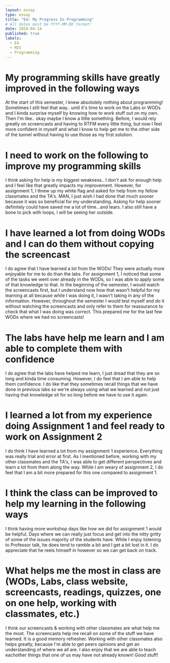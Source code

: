```yaml
---
layout: essay
type: essay
title: "E4: My Progress In Programming"
# All dates must be YYYY-MM-DD format!
date: 2024-04-14
published: true
labels:
  - E4
  - MIS
  - Programming
---
```

<h1>My programming skills have greatly improved in the following ways</h1>
<p>At the start of this semester, I knew absolutely nothing about programming! Sometimes I still feel that way.. until it's time to work on the Labs or WODs and I kinda surprise myself by knowing how to work stuff out on my own. Then I'm like.. okay maybe I know a little something. Before, I would rely greatly on screencasts and having to RTFM every little thing, but now I feel more confident in myself and what I know to help get me to the other side of the tunnel without having to use those as my first solution.</p>
<h1>I need to work on the following to improve my programming skills</h1>
<p>I think asking for help is my biggest weakness.. I don't ask for enough help and I feel like that greatly impacts my improvement. However, for assignment 1, I threw up my white flag and asked for help from my fellow classmates and the TA's. MAN, I just wish I had done that much sooner because it was so beneficial for my understanding. Asking for help sooner definitely could have saved me a lot of time...and tears. I also still have a bone to pick with loops, I will be seeing her outside.</p>
<h1>I have learned a lot from doing WODs and I can do them without copying the screencast</h1>
<p>I do agree that I have learned a lot from the WODs! They were actually more enjoyable for me to do than the labs. For assignment 1, I noticed that some of the tasks we went over already in the WODs, so I was able to apply some of that knowledge to that. In the beginning of the semester, I would watch the screencasts first, but I understand now how that wasn't helpful for my learning at all because while I was doing it, I wasn't taking in any of the information. However, throughout the semester I would test myself and do it without watching the screencasts and only refer to them for reassurance to check that  what I was doing was correct. This prepared me for the last few WODs where we had no screencasts!</p>
<h1>The labs have help me learn and I am able to complete them with confidence</h1>
<p>I do agree that the labs have helped me learn, I just dread that they are so long and kinda time consuming. However, I do feel that I am able to help them confidence. I do like that they sometimes recall things that we have done in previous labs so we're always using what we learned and not just having that knowledge sit for so long before we have to use it again.</p>
<h1>I learned a lot from my experience doing Assignment 1 and feel ready to work on Assignment 2</h1>
<p>I do think I have learned a lot from my assignment 1 experience. Everything was really trial and error at first. As I mentioned before, working with my other classmates and the TA's, I was able to get different perspectives and learn a lot from them along the way. While I am weary of assignment 2, I do feel that I am a bit more prepared for this one compared to assignment 1.</p>
<h1>I think the class can be improved to help my learning in the following ways</h1>
<p> I think having more workshop days like how we did for assignment 1 would be helpful. Days where we can really just focus and get into the nitty gritty of some of the issues majority of the students have. While I enjoy listening to Professor talk, he does tend to ramble a bit and I get a bit lost in it. I do appreciate that he reels himself in however so we can get back on track.</p>
<h1>What helps me the most in class are (WODs, Labs, class website, screencasts, readings, quizzes, one on one help, working with classmates, etc.)</h1>
<p>I think our screencasts & working with other classmates are what help me the most. The screencasts help me recall on some of the stuff we have learned. It is a good memory refresher. Working with other classmates also helps greatly, because I'm able to get peers opinions and get an understanding of where we all are. I also enjoy that we are able to teach eachother things that one of us may have not already known! Good stuff!</p>
